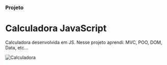 ### Projeto
# Calculadora JavaScript

Calculadora desenvolvida em JS.
Nesse projeto aprendi: MVC, POO, DOM, Data, etc...

![Calculadora](https://firebasestorage.googleapis.com/v0/b/hcode-com-br.appspot.com/o/calculadora-hcode.jpg?alt=media&token=5406aa3f-b965-401c-9b4e-654609c78b33)
